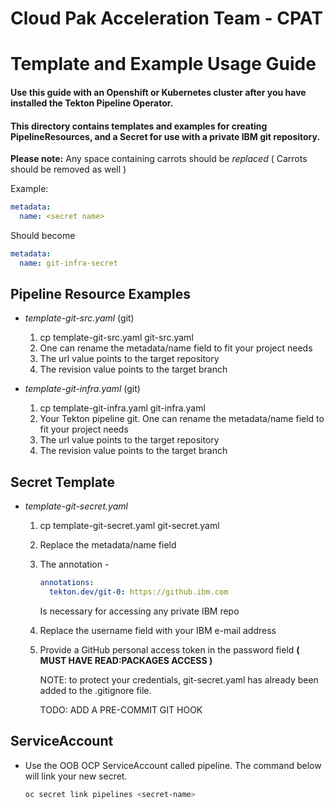# Cloud Pak Acceleration Team  - CPAT
# Template and Example Usage Guide
#### Use this guide with an Openshift or Kubernetes cluster after you have installed the Tekton Pipeline Operator. 
#### This directory contains templates and examples for creating PipelineResources, and a Secret for use with a private IBM git repository.

**Please note:** Any space containing carrots should be *replaced* ( Carrots should be removed as well )

Example:
```yaml
metadata:
  name: <secret name>
```
Should become
```yaml
metadata:
  name: git-infra-secret
```

## Pipeline Resource Examples
  - *template-git-src.yaml* (git)
    1. cp template-git-src.yaml git-src.yaml
    2. One can rename the metadata/name field to fit your project needs
    3. The url value points to the target repository
    4. The revision value points to the target branch
    
  - *template-git-infra.yaml* (git)
    1. cp template-git-infra.yaml git-infra.yaml
    2. Your Tekton pipeline git. One can rename the metadata/name field to fit your project needs
    3. The url value points to the target repository
    4. The revision value points to the target branch
        
## Secret Template
  - *template-git-secret.yaml*
    1. cp template-git-secret.yaml git-secret.yaml
    2. Replace the metadata/name field
    3. The annotation -
    
       ```yaml
       annotations:
         tekton.dev/git-0: https://github.ibm.com
       ```
       Is necessary for accessing any private IBM repo
    4. Replace the username field with your IBM e-mail address
    5. Provide a GitHub personal access token in the password field **( MUST HAVE READ:PACKAGES ACCESS )**
    
        NOTE: to protect your credentials, git-secret.yaml has already been added to the .gitignore file.
        
        TODO: ADD A PRE-COMMIT GIT HOOK

## ServiceAccount
  - Use the OOB OCP ServiceAccount called pipeline. The command below will link your new secret.
  
    ```bash
    oc secret link pipelines <secret-name>
    ```
